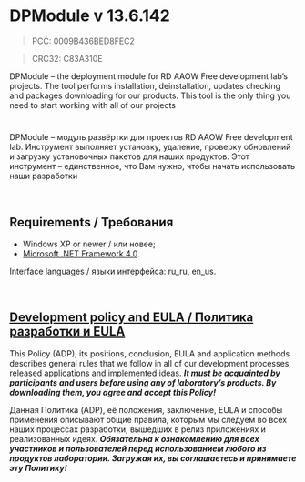 ﻿# DPModule v 13.6.142
> PCC: 0009B436BED8FEC2

> CRC32: C83A310E



DPModule – the deployment module for RD AAOW Free development lab’s projects.
The tool performs installation, deinstallation, updates checking and packages downloading for our products.
This tool is the only thing you need to start working with all of our projects

#

DPModule – модуль развёртки для проектов RD AAOW Free development lab.
Инструмент выполняет установку, удаление, проверку обновлений и загрузку установочных пакетов для наших продуктов.
Этот инструмент – единственное, что Вам нужно, чтобы начать использовать наши разработки

&nbsp;



## Requirements / Требования

- Windows XP or newer / или новее;
- [Microsoft .NET Framework 4.0](https://microsoft.com/en-us/download/details.aspx?id=17718).

Interface languages / языки интерфейса: ru_ru, en_us.

&nbsp;



## [Development policy and EULA / Политика разработки и EULA](https://adslbarxatov.github.io/ADP)

This Policy (ADP), its positions, conclusion, EULA and application methods
describes general rules that we follow in all of our development processes, released applications and implemented ideas.
***It must be acquainted by participants and users before using any of laboratory’s products.
By downloading them, you agree and accept this Policy!***

Данная Политика (ADP), её положения, заключение, EULA и способы применения
описывают общие правила, которым мы следуем во всех наших процессах разработки, вышедших в релиз приложениях
и реализованных идеях.
***Обязательна к ознакомлению для всех участников и пользователей перед использованием любого из продуктов лаборатории.
Загружая их, вы соглашаетесь и принимаете эту Политику!***
